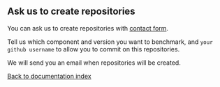 Ask us to create repositories
-

You can ask us to create repositories with [contact form](http://www.phpbenchmarks.com/en/contact).

Tell us which component and version you want to benchmark,
and `your github username` to allow you to commit on this repositories.

We will send you an email when repositories will be created.

[Back to documentation index](../README.md)
